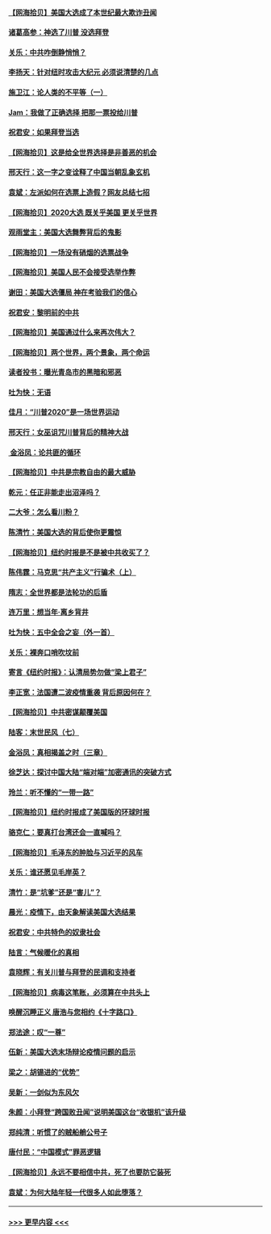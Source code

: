 #### [【网海拾贝】美国大选成了本世纪最大欺诈丑闻](../pages/nsc993/n12538029.md?t=11110051) 
#### [诸葛高参：神选了川普 没选拜登](../pages/nsc993/n12537664.md?t=11110051) 
#### [关乐：中共咋倒静悄悄？](../pages/nsc993/n12537615.md?t=11110051) 
#### [李扬天：针对纽时攻击大纪元 必须说清楚的几点](../pages/nsc993/n12536001.md?t=11110051) 
#### [施卫江：论人类的不平等（一）](../pages/nsc993/n12535700.md?t=11110051) 
#### [Jam：我做了正确选择 把那一票投给川普](../pages/nsc993/n12535743.md?t=11110051) 
#### [祝君安：如果拜登当选](../pages/nsc993/n12535726.md?t=11110051) 
#### [【网海拾贝】这是给全世界选择是非善恶的机会](../pages/nsc993/n12535061.md?t=11110051) 
#### [邢天行：这一字之变诠释了中国当朝乱象玄机](../pages/nsc993/n12533446.md?t=11110051) 
#### [袁斌：左派如何在选票上造假？网友总结七招](../pages/nsc993/n12533180.md?t=11110051) 
#### [【网海拾贝】2020大选 既关乎美国 更关乎世界](../pages/nsc993/n12533161.md?t=11110051) 
#### [观雨堂主：美国大选舞弊背后的鬼影](../pages/nsc993/n12533153.md?t=11110051) 
#### [【网海拾贝】一场没有硝烟的选票战争](../pages/nsc993/n12531883.md?t=11110051) 
#### [【网海拾贝】美国人民不会接受选举作弊](../pages/nsc993/n12528850.md?t=11110051) 
#### [谢田：美国大选僵局 神在考验我们的信心](../pages/nsc993/n12527932.md?t=11110051) 
#### [祝君安：黎明前的中共](../pages/nsc993/n12524071.md?t=11110051) 
#### [【网海拾贝】美国通过什么来再次伟大？](../pages/nsc993/n12523844.md?t=11110051) 
#### [【网海拾贝】两个世界，两个景象，两个命运](../pages/nsc993/n12521419.md?t=11110051) 
#### [读者投书：曝光青岛市的黑暗和邪恶](../pages/nsc993/n12520988.md?t=11110051) 
#### [吐为快：无语](../pages/nsc993/n12518588.md?t=11110051) 
#### [佳月：“川普2020”是一场世界运动](../pages/nsc993/n12518581.md?t=11110051) 
#### [邢天行：女巫诅咒川普背后的精神大战](../pages/nsc993/n12517257.md?t=11110051) 
#### [ 金浴凤：论共匪的循环](../pages/nsc993/n12517133.md?t=11110051) 
#### [【网海拾贝】中共是宗教自由的最大威胁](../pages/nsc993/n12516879.md?t=11110051) 
#### [乾元：任正非能走出沼泽吗？](../pages/nsc993/n12515831.md?t=11110051) 
#### [二大爷：怎么看川粉？](../pages/nsc993/n12515820.md?t=11110051) 
#### [陈清竹：美国大选的背后使你更震惊](../pages/nsc993/n12515589.md?t=11110051) 
#### [【网海拾贝】纽约时报是不是被中共收买了？](../pages/nsc993/n12515122.md?t=11110051) 
#### [陈伟霆：马克思“共产主义”行骗术（上）](../pages/nsc993/n12510217.md?t=11110051) 
#### [隋志：全世界都是法轮功的后盾](../pages/nsc993/n12510636.md?t=11110051) 
#### [连万里：想当年‧离乡背井](../pages/nsc993/n12510623.md?t=11110051) 
#### [吐为快：五中全会之妄（外一首）](../pages/nsc993/n12510470.md?t=11110051) 
#### [关乐：裸奔口哨吹坟前](../pages/nsc993/n12510403.md?t=11110051) 
#### [寄言《纽约时报》：认清局势勿做“梁上君子”](../pages/nsc993/n12510042.md?t=11110051) 
#### [李正宽：法国遭二波疫情重袭 背后原因何在？](../pages/nsc993/n12509971.md?t=11110051) 
#### [【网海拾贝】中共密谋颠覆美国](../pages/nsc993/n12509816.md?t=11110051) 
#### [陆客：末世民风（七）](../pages/nsc993/n12507822.md?t=11110051) 
#### [金浴凤：真相揭盖之时（三章）](../pages/nsc993/n12507804.md?t=11110051) 
#### [徐芝达：探讨中国大陆“端对端”加密通讯的突破方式](../pages/nsc993/n12507682.md?t=11110051) 
#### [玲兰：听不懂的“一带一路”](../pages/nsc993/n12507669.md?t=11110051) 
#### [【网海拾贝】纽约时报成了美国版的环球时报](../pages/nsc993/n12507053.md?t=11110051) 
#### [骆克仁：要真打台湾还会一直喊吗？](../pages/nsc993/n12506843.md?t=11110051) 
#### [【网海拾贝】毛泽东的肿脸与习近平的风车](../pages/nsc993/n12504537.md?t=11110051) 
#### [关乐：谁还愿见毛岸英？](../pages/nsc993/n12503866.md?t=11110051) 
#### [清竹：是“坑爹”还是“害儿”？](../pages/nsc993/n12503034.md?t=11110051) 
#### [晨光：疫情下，由天象解读美国大选结果](../pages/nsc993/n12502536.md?t=11110051) 
#### [祝君安：中共特色的奴隶社会](../pages/nsc993/n12501529.md?t=11110051) 
#### [陆言：气候暖化的真相](../pages/nsc993/n12501183.md?t=11110051) 
#### [袁晓辉：有关川普与拜登的民调和支持者](../pages/nsc993/n12500433.md?t=11110051) 
#### [【网海拾贝】病毒这笔账，必须算在中共头上](../pages/nsc993/n12500320.md?t=11110051) 
#### [唤醒沉睡正义 唐浩与您相约《十字路口》](../pages/nsc993/n12497980.md?t=11110051) 
#### [郑法途：叹“一尊”](../pages/nsc993/n12498837.md?t=11110051) 
#### [伍新：美国大选末场辩论疫情问题的启示](../pages/nsc993/n12498829.md?t=11110051) 
#### [梁之：胡锡进的“优势”](../pages/nsc993/n12498780.md?t=11110051) 
#### [吴新：一剑似为东风欠](../pages/nsc993/n12498772.md?t=11110051) 
#### [朱颜：小拜登“跨国败丑闻”说明美国这台“收银机”该升级](../pages/nsc993/n12498731.md?t=11110051) 
#### [郑纯清：听惯了的贼船艄公号子](../pages/nsc993/n12498721.md?t=11110051) 
#### [唐付民：“中国模式”罪恶逻辑](../pages/nsc993/n12498310.md?t=11110051) 
#### [【网海拾贝】永远不要相信中共，死了也要防它装死](../pages/nsc993/n12498162.md?t=11110051) 
#### [袁斌：为何大陆年轻一代很多人如此堕落？](../pages/nsc993/n12495696.md?t=11110051) 

----
#### [ >>> 更早内容 <<< ](../indexes/nsc993-earlier.md)
